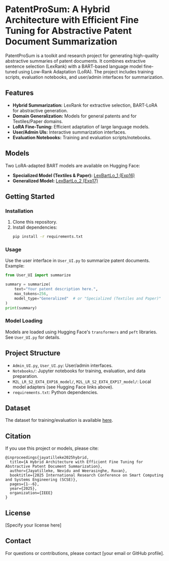 # PatentProSum: A Hybrid Architecture with Efficient Fine Tuning for Abstractive Patent Document Summarization 

PatentProSum is a toolkit and research project for generating high-quality abstractive summaries of patent documents. It combines extractive sentence selection (LexRank) with a BART-based language model fine-tuned using Low-Rank Adaptation (LoRA). The project includes training scripts, evaluation notebooks, and user/admin interfaces for summarization.

## Features

- **Hybrid Summarization:** LexRank for extractive selection, BART-LoRA for abstractive generation.
- **Domain Generalization:** Models for general patents and for Textiles/Paper domains.
- **LoRA Fine-Tuning:** Efficient adaptation of large language models.
- **User/Admin UIs:** Interactive summarization interfaces.
- **Evaluation Notebooks:** Training and evaluation scripts/notebooks.

## Models

Two LoRA-adapted BART models are available on Hugging Face:

- **Specialized Model (Textiles & Paper):** [LexBartLo_1 (Exp16)](https://huggingface.co/Nevidu/LexBartLo_1)
- **Generalized Model:** [LexBartLo_2 (Exp17)](https://huggingface.co/Nevidu/LexBartLo_2)

## Getting Started

### Installation

1. Clone this repository.
2. Install dependencies:
    ```sh
    pip install -r requirements.txt
    ```

### Usage

Use the user interface in `User_UI.py` to summarize patent documents. Example:

```python
from User_UI import summarize

summary = summarize(
    text="Your patent description here.",
    max_tokens=256,
    model_type="Generalized"  # or "Specialized (Textiles and Paper)"
)
print(summary)
```

### Model Loading

Models are loaded using Hugging Face's `transformers` and `peft` libraries. See `User_UI.py` for details.

## Project Structure

- `Admin_UI.py`, `User_UI.py`: User/admin interfaces.
- `Notebooks/`: Jupyter notebooks for training, evaluation, and data preparation.
- `M2L_LR_S2_EXT4_EXP16_model/`, `M2L_LR_S2_EXT4_EXP17_model/`: Local model adapters (see Hugging Face links above).
- `requirements.txt`: Python dependencies.

## Dataset

The dataset for training/evaluation is available [here](https://drive.google.com/drive/folders/1PLzZZ6JaHYl5jjp8EEm8GcNVQ1Bb_8cw?usp=sharing).

## Citation

If you use this project or models, please cite:

```
@inproceedings{jayatilleke2025hybrid,
  title={A Hybrid Architecture with Efficient Fine Tuning for Abstractive Patent Document Summarization},
  author={Jayatilleke, Nevidu and Weerasinghe, Ruvan},
  booktitle={2025 International Research Conference on Smart Computing and Systems Engineering (SCSE)},
  pages={1--6},
  year={2025},
  organization={IEEE}
}
```

## License

[Specify your license here]

## Contact

For questions or contributions, please contact [your email or GitHub profile].
